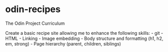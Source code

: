 # odin-recipes
The Odin Project Curriculum

Create a basic recipe site allowing me to enhance the following skills:
    - git 
    - HTML 
        - Linking
        - Image embedding
        - Body structure and formatting (h1, h2, em, strong)
        - Page hierarchy (parent, children, siblings)